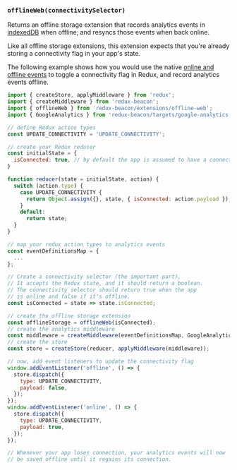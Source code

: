 ### `offlineWeb(connectivitySelector)`

Returns an offline storage extension that records analytics events in
[indexedDB](https://developer.mozilla.org/en/docs/Web/API/IndexedDB_API)
when offline, and resyncs those events when back online.

Like all offline storage extensions, this extension expects that
you're already storing a connectivity flag in your app's state.

The following example shows how you would use the native
[online and offline events](https://developer.mozilla.org/en/docs/Online_and_offline_events)
to toggle a connectivity flag in Redux, and record analytics events
offline.

```js
import { createStore, applyMiddleware } from 'redux';
import { createMiddleware } from 'redux-beacon';
import { offlineWeb } from 'redux-beacon/extensions/offline-web';
import { GoogleAnalytics } from 'redux-beacon/targets/google-analytics';

// define Redux action types
const UPDATE_CONNECTIVITY = 'UPDATE_CONNECTIVITY';

// create your Redux reducer
const initialState = {
  isConnected: true, // by default the app is assumed to have a connection
}

function reducer(state = initialState, action) {
  switch (action.type) {
    case UPDATE_CONNECTIVITY {
      return Object.assign({}, state, { isConnected: action.payload });
    }
    default:
      return state;
  }
}

// map your redux action types to analytics events
const eventDefinitionsMap = {
  ...
};

// Create a connectivity selector (the important part),
// It accepts the Redux state, and it should return a boolean.
// The connectivity selector should return true when the app
// is online and false if it's offline.
const isConnected = state => state.isConnected;

// create the offline storage extension
const offlineStorage = offlineWeb(isConnected);
// create the analytics middleware
const middleware = createMiddleware(eventDefinitionsMap, GoogleAnalytics, { offlineStorage });
// create the store
const store = createStore(reducer, applyMiddleware(middleware));

// now, add event listeners to update the connectivity flag
window.addEventListener('offline', () => {
  store.dispatch({
    type: UPDATE_CONNECTIVITY,
    payload: false,
  });
});
window.addEventListener('online', () => {
  store.dispatch({
    type: UPDATE_CONNECTIVITY,
    payload: true,
  });
});

// Whenever your app loses connection, your analytics events will now
// be saved offline until it regains its connection.
```
